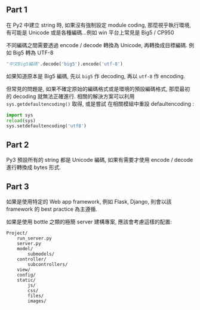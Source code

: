 ## Part 1
在 Py2 中建立 string 時, 如果沒有強制設定 module coding, 那麼視乎執行環境,
有可能是 Unicode 或是各種編碼...例如 win 平台上常見是 Big5 / CP950

不同編碼之間需要透過 encode / decode 轉換為 Unicode, 再轉換成目標編碼.
例如 Big5 轉為 UTF-8
```python
"中文Big5編碼".decode('big5').encode('utf-8')
```
如果知道原本是 Big5 編碼, 先以 `big5` 作 decoding, 再以 `utf-8` 作 encoding.

但常見的問題是, 如果不確定原始的編碼格式或是環境的預設編碼格式, 那麼最初的 decoding 就無法正確進行. 相關的解決方案可以利用 `sys.getdefaultencoding()` 取得, 或是嘗試
在相關模組中重設 defaultencoding :
```python
import sys
reload(sys)
sys.setdefaultencoding('utf8')
```

## Part 2
Py3 預設所有的 string 都是 Unicode 編碼, 如果有需要才使用 encode / decode 進行轉換成 bytes 形式.


## Part 3
如果是使用特定的 Web app framework, 例如 Flask, Django, 則會以該 framework 的 best practice 為主遵循.

如果是使用 bottle 之類的極簡 server 建構專案, 應該會考慮這樣的配置:
```
Project/
    run_server.py
    server.py
    model/
        submodels/
    controller/
        subcontrollers/
    view/
    config/
    static/
        js/
        css/
        files/
        images/
```